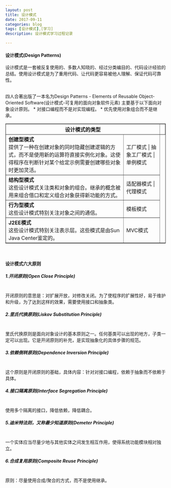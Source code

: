 ```yaml
---
layout: post
title: 设计模式
date: 2017-09-11
categories: blog
tags: [设计模式],[学习]
description: 设计模式学习过程记录

---
```


<h4>设计模式(Design Patterns)</h4>
<p>设计模式是一套被反复使用的、多数人知晓的、经过分类编目的、代码设计经验的总结。使用设计模式是为了重用代码、让代码更容易被他人理解、保证代码可靠性。</p>
<br/>
四人合著出版了一本名为Design Patterns - Elements of Reusable Object-Oriented Software(设计模式-可复用的面向对象软件元素)
主要基于以下面向对象设计原则。
*  对接口编程而不是对实现编程。
*  优先使用对象组合而不是继承。
<br/>

<table border="1" align="center">
    <th colspan="2">设计模式的类型</th>
    <th></th>
    <tr>
        <td><b>创建型模式</b><br/>提供了一种在创建对象的同时隐藏创建逻辑的方式，而不是使用新的运算符直接实例化对象。这使得程序在判断针对某个给定示例需要创建哪些对象时更加灵活。</td>
        <td>工厂模式 | 抽象工厂模式 | 单例模式</td>
    </tr>
    <tr>
        <td><b>结构型模式</b><br/>这些设计模式关注类和对象的组合。继承的概念被用来组合借口和定义组合对象获得新功能的方式。</td>
        <td>适配器模式 | 代理模式</td>
    </tr>
    <tr>
        <td><b>行为型模式</b><br/>这些设计模式特别关注对象之间的通信。</td>
        <td>模板模式</td>
    </tr>
    <tr>
        <td><b>J2EE模式</b><br/>这些设计模式特别关注表示层。这些模式是由Sun Java Center鉴定的。</td>
        <td>MVC模式</td>
    </tr>
</table>
<br/>
<h4>设计模式六大原则</h4>
<h5>1.开闭原则(Open Close Principle)</h5><br/>
开闭原则的意思是：对扩展开放，对修改关闭。为了使程序的扩展性好，易于维护和升级，为了达到这样的效果，需要使用接口和抽象类。

<h5>2.里氏代换原则(Liskov Substitution Principle)</h5><br/>
里氏代换原则是面向对象设计的基本原则之一。任何基类可以出现的地方，子类一定可以出现。它是开闭原则的补充，是实现抽象化的具体步骤的规范。

<h5>3.依赖倒转原则(Dependence Inversion Principle)</h5><br/>
这个原则是开闭原则的基础，具体内容：针对对接口编程，依赖于抽象而不依赖于具体。

<h5>4.接口隔离原则(Interface Segregation Principle)</h5><br/>
使用多个隔离的接口，降低依赖，降低耦合。

<h5>5.迪米特法则，又称最少知道原则(Demeter Principle)</h5><br/>
一个实体应当尽量少地与其他实体之间发生相互作用，使得系统功能模块相对独立。

<h5>6.合成复用原则(Composite Reuse Principle)</h5><br/>
原则：尽量使用合成/聚合的方式，而不是使用继承。

